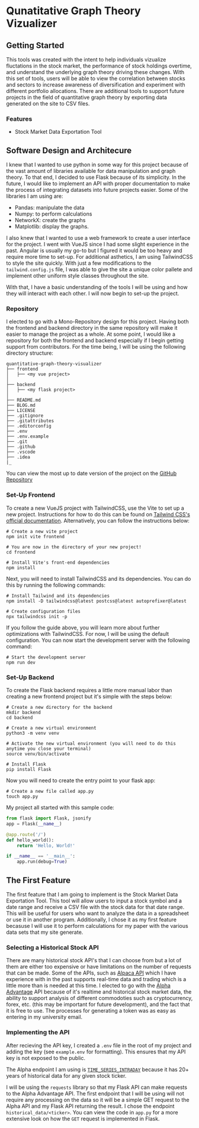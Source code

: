# Qunatitative Graph Theory Vizualizer

## Getting Started

This tools was created with the intent to help individuals vizualize fluctations in the stock market, the performance of stock holdings overtime, and understand the underlying graph theory driving these changes. With this set of tools, users will be able to view the correlation between stocks and sectors to increase awareness of diversification and experiment with different portfolio allocations. There are additional tools to support future projects in the field of quantitative graph theory by exporting data generated on the site to CSV files.

### Features

- Stock Market Data Exportation Tool

## Software Design and Architecure

I knew that I wanted to use python in some way for this project because of the vast amount of libraries available for data manipulation and graph theory. To that end, I decided to use Flask because of its simplicity. In the future, I would like to implement an API with proper documentation to make the process of integrating datasets into future projects easier. Some of the libraries I am using are:

- Pandas: manipulate the data
- Numpy: to perform calculations
- NetworkX: create the graphs
- Matplotlib: display the graphs.

I also knew that I wanted to use a web framework to create a user interface for the project. I went with VueJS since I had some slight experience in the past. Angular is usually my go-to but I figured it would be too heavy and require more time to set-up. For additional asthetics, I am using TailwindCSS to style the site quickly. With just a few modifications to the `tailwind.config.js` file, I was able to give the site a unique color pallete and implement other uniform style classes throughout the site.

With that, I have a basic understanding of the tools I will be using and how they will interact with each other. I will now begin to set-up the project.

### Repository

I elected to go with a Mono-Repository design for this project. Having both the frontend and backend directory in the same repository will make it easier to manage the project as a whole. At some point, I would like a repository for both the frontend and backend especially if I begin getting support from contributors. For the time being, I will be using the following directory structure:

```
quantitative-graph-theory-visualizer
├── frontend
│   ├── <my vue project>
│
├── backend
│   ├── <my flask project>
│
├── README.md
├── BLOG.md
├── LICENSE
├── .gitignore
├── .gitattributes
├── .editorconfig
├── .env
├── .env.example
├── .git
├── .github
├── .vscode
├── .idea
|_
```

You can view the most up to date version of the project on the [GitHub Repository](https://github.com/BlakeMarterella/quantitative-graph-theory-visualizer)

### Set-Up Frontend

To create a new VueJS project with TailwindCSS, use the Vite to set up a new project. Instructions for how to do this can be found on [Tailwind CSS's official documentation](https://v2.tailwindcss.com/docs/guides/vue-3-vite). Alternatively, you can follow the instructions below:

```shell
# Create a new vite project
npm init vite frontend

# You are now in the directory of your new project!
cd frontend

# Install Vite's front-end dependencies
npm install
```

Next, you will need to install TailwindCSS and its dependencies. You can do this by running the following commands:

```shell
# Install Tailwind and its dependencies
npm install -D tailwindcss@latest postcss@latest autoprefixer@latest

# Create configuration files
npx tailwindcss init -p
```

If you follow the guide above, you will learn more about further optimizations with TailwindCSS. For now, I will be using the default configuration. You can now start the development server with the following command:

```shell
# Start the development server
npm run dev
```

### Set-Up Backend

To create the Flask backend requires a little more manual labor than creating a new frontend project but it's simple with the steps below:

```shell
# Create a new directory for the backend
mkdir backend
cd backend

# Create a new virtual environment
python3 -m venv venv

# Activate the new virtual environment (you will need to do this anytime you close your terminal)
source venv/bin/activate

# Install Flask
pip install Flask
```

Now you will need to create the entry point to your flask app:

```shell
# Create a new file called app.py
touch app.py
```

My project all started with this sample code:

```python
from flask import Flask, jsonify
app = Flask(__name__)

@app.route('/')
def hello_world():
    return 'Hello, World!'

if __name__ == '__main__':
    app.run(debug=True)
```

## The First Feature

The first feature that I am going to implement is the Stock Market Data Exportation Tool. This tool will allow users to input a stock symbol and a date range and receive a CSV file with the stock data for that date range. This will be useful for users who want to analyze the data in a spreadsheet or use it in another program. Additionally, I chose it as my first feature becasuse I will use it to perform calculations for my paper with the various data sets that my site generate.

### Selecting a Historical Stock API

There are many historical stock API's that I can choose from but a lot of them are either too expensive or have limitations on the number of requests that can be made. Some of the APIs, such as [Alpaca API](https://alpaca.markets/) which I have experience with in the past supports real-time data and trading which is a little more than is needed at this time. I elected to go with the [Alpha Advantage](https://www.alphavantage.co/) API because of it's realtime and historical stock market data, the ability to support analysis of different commodoties such as cryptocurrency, forex, etc. (this may be important for future development), and the fact that it is free to use. The processes for generating a token was as easy as entering in my university email.

### Implementing the API

After recieving the API key, I created a `.env` file in the root of my project and adding the key (see `example.env` for formatting). This ensures that my API key is not exposed to the public.

The Alpha endpoint I am using is [`TIME_SERIES_INTRADAY`](https://www.alphavantage.co/documentation/) because it has 20+ years of historical data for any given stock ticker.

I will be using the `requests` library so that my Flask API can make requests to the Alpha Advantage API. The first endpoint that I will be using will not require any processing on the data so it will be a simple GET request to the Alpha API and my Flask API returning the result. I chose the endpoint `historical_data/<ticker>`. You can view the code in `app.py` for a more extensive look on how the `GET` request is implemented in Flask.